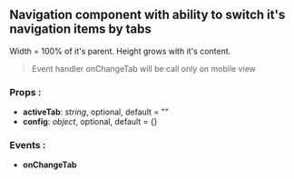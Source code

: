 ## **Navigation component with ability to switch it's navigation items by tabs**

Width = 100% of it's parent. Height grows with it's content.

> Event handler onChangeTab will be call only on mobile view

### Props :

- **activeTab**: _string_, optional, default = ""
- **config**: _object_, optional, default = {}

### Events :

- **onChangeTab**
